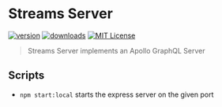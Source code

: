 # Streams Server

[![version](https://img.shields.io/npm/v/streams-server.svg?style=flat-square)](http://npm.im/streams-server)
[![downloads](https://img.shields.io/npm/dm/streams-server.svg?style=flat-square)](http://npm-stat.com/charts.html?package=streams-server&from=2018-10-13)
[![MIT License](https://img.shields.io/npm/l/streams-server.svg?style=flat-square)](http://opensource.org/licenses/MIT)

> Streams Server implements an Apollo GraphQL Server

## Scripts

- `npm start:local` starts the express server on the given port
